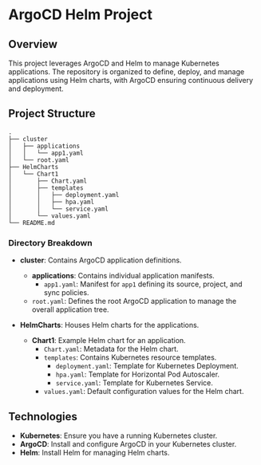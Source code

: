 # ArgoCD Helm Project

## Overview

This project leverages ArgoCD and Helm to manage Kubernetes applications. The repository is organized to define, deploy, and manage applications using Helm charts, with ArgoCD ensuring continuous delivery and deployment.

## Project Structure

```
.
├── cluster
│   ├── applications
│   │   └── app1.yaml
│   └── root.yaml
├── HelmCharts
│   └── Chart1
│       ├── Chart.yaml
│       ├── templates
│       │   ├── deployment.yaml
│       │   ├── hpa.yaml
│       │   └── service.yaml
│       └── values.yaml
└── README.md
```

### Directory Breakdown

- **cluster**: Contains ArgoCD application definitions.
  - **applications**: Contains individual application manifests.
    - `app1.yaml`: Manifest for `app1` defining its source, project, and sync policies.
  - `root.yaml`: Defines the root ArgoCD application to manage the overall application tree.

- **HelmCharts**: Houses Helm charts for the applications.
  - **Chart1**: Example Helm chart for an application.
    - `Chart.yaml`: Metadata for the Helm chart.
    - `templates`: Contains Kubernetes resource templates.
      - `deployment.yaml`: Template for Kubernetes Deployment.
      - `hpa.yaml`: Template for Horizontal Pod Autoscaler.
      - `service.yaml`: Template for Kubernetes Service.
    - `values.yaml`: Default configuration values for the Helm chart.

## Technologies

- **Kubernetes**: Ensure you have a running Kubernetes cluster.
- **ArgoCD**: Install and configure ArgoCD in your Kubernetes cluster.
- **Helm**: Install Helm for managing Helm charts.
